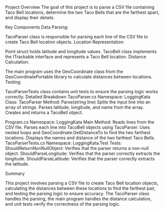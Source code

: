 
Project Overview
The goal of this project is to parse a CSV file containing Taco Bell locations, determine the two Taco Bells that are the farthest apart, and display their details.

Key Components
Data Parsing:

TacoParser class is responsible for parsing each line of the CSV file to create Taco Bell location objects.
Location Representation:

Point struct holds latitude and longitude values.
TacoBell class implements the ITrackable interface and represents a Taco Bell location.
Distance Calculation:

The main program uses the GeoCoordinate class from the GeoCoordinatePortable library to calculate distances between locations.
Testing:

TacoParserTests class contains unit tests to ensure the parsing logic works correctly.
Detailed Breakdown
TacoParser.cs
Namespace: LoggingKata
Class: TacoParser
Method: Parse(string line)
Splits the input line into an array of strings.
Parses latitude, longitude, and name from the array.
Creates and returns a TacoBell object.

Program.cs
Namespace: LoggingKata
Main Method:
Reads lines from the CSV file.
Parses each line into TacoBell objects using TacoParser.
Uses nested loops and GeoCoordinate.GetDistanceTo to find the two farthest locations.
Displays the names and distance of the two farthest Taco Bells.
TacoParserTests.cs
Namespace: LoggingKata.Test
Tests:
ShouldReturnNonNullObject: Verifies that the parser returns a non-null object.
ShouldParseLongitude: Verifies that the parser correctly extracts the longitude.
ShouldParseLatitude: Verifies that the parser correctly extracts the latitude.




Summary

This project involves parsing a CSV file to create Taco Bell location objects, calculating the distances between these locations to find the farthest pair, and testing the parsing logic to ensure accuracy. The TacoParser class handles the parsing, the main program handles the distance calculation, and unit tests verify the correctness of the parsing logic.




